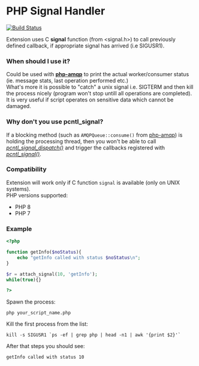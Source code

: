 PHP Signal Handler
====================
[![Build Status](https://travis-ci.org/rstgroup/php-signal-handler.png?branch=master)](https://travis-ci.org/rstgroup/php-signal-handler)

Extension uses C <b>signal</b> function (from <signal.h>) to call previously defined callback, if appropriate signal has arrived (i.e SIGUSR1).

### When should I use it?

Could be used with <b>[php-amqp](https://github.com/pdezwart/php-amqp)</b> to print the actual worker/consumer status (ie. message stats, last operation performed etc.) <br />
What's more it is possible to "catch" a unix signal i.e. SIGTERM and then kill the process nicely (program won't stop untill all operations are completed). It is very useful if script operates on sensitive data which cannot be damaged.

### Why don't you use pcntl_signal?
If a blocking method (such as ```AMQPQueue::consume()``` from [php-amqp](https://github.com/pdezwart/php-amqp)) is holding the processing thread,  then you won't be able to call <i>[pcntl_signal_dispatch()](http://php.net/manual/en/function.pcntl-signal-dispatch.php)</i> and trigger the callbacks registered with <i>[pcntl_signal()](http://php.net/manual/en/function.pcntl-signal.php)</i>.

### Compatibility
Extension will work only if C function ```signal``` is available (only on UNIX systems).<br/>
PHP versions supported: <br/>
* PHP 8
* PHP 7

### Example
```php
<?php

function getInfo($noStatus){
	echo "getInfo called with status $noStatus\n";
}

$r = attach_signal(10, 'getInfo');
while(true){}

?>
```

Spawn the process:
```
php your_script_name.php
```

Kill the first process from the list:
```
kill -s SIGUSR1 `ps -ef | grep php | head -n1 | awk '{print $2}'`
```

After that steps you should see:
```
getInfo called with status 10
```
